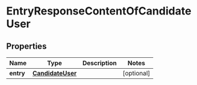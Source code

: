 # EntryResponseContentOfCandidateUser

## Properties
Name | Type | Description | Notes
------------ | ------------- | ------------- | -------------
**entry** | [**CandidateUser**](CandidateUser.md) |  |  [optional]
